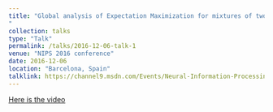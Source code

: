 ```yaml
---
title: "Global analysis of Expectation Maximization for mixtures of two Gaussians
"
collection: talks
type: "Talk"
permalink: /talks/2016-12-06-talk-1
venue: "NIPS 2016 conference"
date: 2016-12-06
location: "Barcelona, Spain"
talklink: https://channel9.msdn.com/Events/Neural-Information-Processing-Systems-Conference/Neural-Information-Processing-Systems-Conference-NIPS-2016/Global-Analysis-of-Expectation-Maximization-for-Mixtures-of-Two-Gaussians
---
```


[Here is the video](https://channel9.msdn.com/Events/Neural-Information-Processing-Systems-Conference/Neural-Information-Processing-Systems-Conference-NIPS-2016/Global-Analysis-of-Expectation-Maximization-for-Mixtures-of-Two-Gaussians)  
